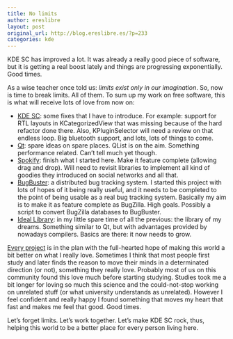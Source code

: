 ```yaml
---
title: No limits
author: ereslibre
layout: post
original_url: http://blog.ereslibre.es/?p=233
categories: kde
---
```

KDE SC has improved a lot. It was already a really good piece of software, but it is getting a real boost lately and things are progressing exponentially. Good times.

As a wise teacher once told us: *limits exist only in our imagination*. So, now is time to break limits. All of them. To sum up my work on free software, this is what will receive lots of love from now on:

*   [KDE SC][1]: some fixes that I have to introduce. For example: support for RTL layouts in KCategorizedView that was missing because of the hard refactor done there. Also, KPluginSelector will need a review on that endless loop. Big bluetooth support, and lots, lots of things to come.
*   [Qt][2]: spare ideas on spare places. QList is on the aim. Something performance related. Can’t tell much yet though.
*   [Spokify][3]: finish what I started here. Make it feature complete (allowing drag and drop). Will need to revisit libraries to implement all kind of goodies they introduced on social networks and all that.
*   [BugBuster][4]: a distributed bug tracking system. I started this project with lots of hopes of it being really useful, and it needs to be completed to the point of being usable as a real bug tracking system. Basically my aim is to make it as feature complete as BugZilla. High goals. Possibly a script to convert BugZilla databases to BugBuster.
*   [Ideal Library][5]: in my little spare time of all the previous: the library of my dreams. Something similar to Qt, but with advantages provided by nowadays compilers. Basics are there: it now needs to grow.

 [1]: http://www.kde.org
 [2]: http://qt.nokia.com
 [3]: http://git.ereslibre.es/spokify
 [4]: http://www.ereslibre.es/projects/bb
 [5]: http://www.ereslibre.es/projects/ideal

[Every project][6] is in the plan with the full-hearted hope of making this world a bit better on what I really love. Sometimes I think that most people first study and later finds the reason to move their minds in a determinated direction (or not), something they really love. Probably most of us on this community found this love much before starting studying. Studies took me a bit longer for loving so much this science and the could-not-stop working on unrelated stuff (or what university understands as unrelated). However I feel confident and really happy I found something that moves my heart that fast and makes me feel that good. Good times.

 [6]: http://git.ereslibre.es

Let’s forget limits. Let’s work together. Let’s make KDE SC rock, thus, helping this world to be a better place for every person living here.
